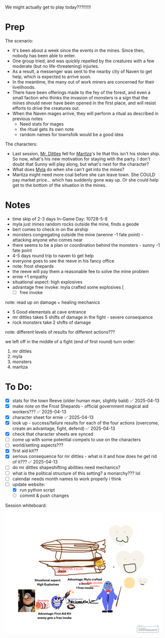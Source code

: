 We might actually get to play today???!!!!!!
# Prep
The scenario: 
- It's been about a week since the events in the mines. Since then, nobody has been able to enter. 
- One group tried, and was quickly repelled by the creatures with a few moderate (but no life-threatening) injuries. 
- As a result, a messenger was sent to the nearby city of Naven to get help, which is expected to arrive soon. 
- In the meantime, the many out of work miners are concerned for their livelihoods. 
- There have been offerings made to the fey of the forest, and even a small faction who thinks the invasion of monsters is a sign that the mines should never have been opened in the first place, and will resist efforts to drive the creatures out.
- When the Naven mages arrive, they will perform a ritual as described in previous notes
    - Need stats for mages
    - the ritual gets its own note
	- random names for townsfolk would be a good idea

The characters:
- Last session, [Mr. Dittles](../../Player%20Characters/Mr.%20Dittles.md) fell for [Maritza](../../Player%20Characters/Maritza%20Reddington.md)'s lie that this isn't his stolen ship. So now, what's his new motivation for staying with the party. I don't doubt that Sunny will play along, but what's next for the character?
- What does [Myla](../../Player%20Characters/Myla.md) do when she can't get into the mines?
- Maritza might need more coal before she can leave town. She COULD pay market price... which has suddenly gone way up. Or she could help get to the bottom of the situation in the mines.
# Notes
- time skip of 2-3 days
	In-Game Day: 10728-5-8
- myla just mines random rocks outside the mine, finds a geode
- bert comes to check in on the airship
- monsters congregating outside the mine (wrenne -1 fate point) - attacking anyone who comes near
- there seems to be a plan or coordination behind the monsters - sunny -1 fate point
- 4-5 days round trip to naven to get help 
- everyone goes to see the reeve in his fancy office
- note: frost shepards
- the reeve will pay them a reasonable fee to solve the mine problem
- ernie +1 empathy
- situational aspect: high explosives
- advantage free invoke: myla crafted some explosives [
	- [ ] free invoke

note: read up on damage + healing mechanics

- 5 Good elementals at cave entrance
- mr dittles takes 5 shifts of damage in the fight - severe consequence
- rock monsters take 2 shifts of damage

note: different levels of results for different actions???

we left off in the middle of a fight (end of first round)
turn order:
1. mr dittles
2. myla 
3. monsters
4. maritza

# To Do:
- [x] stats for the town Reeve (older human man, slightly bald) ✅ 2025-04-13
- [x] make note on the Frost Shepards - official government magical aid workers??? ✅ 2025-04-13
- [x] character sheet for ernie ✅ 2025-04-13
- [x] look up - success/failure results for each of the four actions (overcome, create an advantage, fight, defend) ✅ 2025-04-13
- [x] check that character sheets are synced
- [ ] come up with some potential compels to use on the characters
- [ ] world/setting aspects???
- [x] first aid kit??
- [x] serious consequence for mr dittles - what is it and how does he get rid of it??? ✅ 2025-04-13
- [ ] do mr dittles shapeshifting abilities need mechanics?
- [ ] what is the political structure of this setting? a monarchy??? lol
- [ ] calendar needs month names to work properly i think
- [ ] update website:
	- [x] run python script
	- [ ] commit & push changes

Session whiteboard:

![](../../Gallery/Pasted%20image%2020250406224447.png)